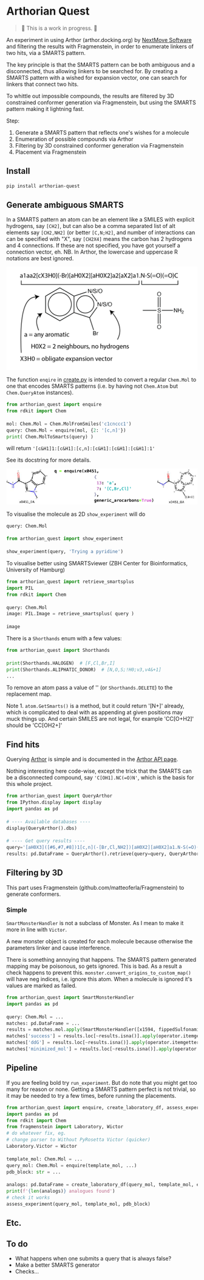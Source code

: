 # Arthorian Quest

> :construction: This is a work in progress. :construction:

An experiment in using Arthor (arthor.docking.org) by [NextMove Software](https://www.nextmovesoftware.com/)
and filtering the results with Fragmenstein,
in order to enumerate linkers of two hits, via a SMARTS pattern.

The key principle is that the SMARTS pattern can be both ambiguous and a disconnected,
thus allowing linkers to be searched for.
By creating a SMARTS pattern with a wished for expansion vector, one can search for linkers that connect two hits.

To whittle out impossible compounds, the results are filtered by 3D constrained conformer generation via Fragmenstein,
but using the SMARTS pattern making it lightning fast.

Step:

1. Generate a SMARTS pattern that reflects one's wishes for a molecule
2. Enumeration of possible compounds via Arthor
3. Filtering by 3D constrained conformer generation via Fragmenstein
4. Placement via Fragmenstein

## Install

```bash
pip install arthorian-quest
```

## Generate ambiguous SMARTS

In a SMARTS pattern an atom can be an element like a SMILES with explicit hydrogens,
say `[CH2]`, but can also be a comma separated list of alt elements say `[CH2,NH2]` (or better `[C,N;H2]`,
and number of interactions can can be specified with "X", say `[CH2X4]` means the carbon has 2 hydrogens and 4 connections.
If these are not specified, you have got yourself a connection vector, eh.
NB. In Arthor, the lowercase and uppercase R notations are best ignored.

![smarts](smarts.png)

The function `enqire` in [create.py](arthorian_quest/create.py) is intended to convert a regular `Chem.Mol`
to one that encodes SMARTS patterns (i.e. by having not `Chem.Atom` but `Chem.QueryAtom` instances).

```python
from arthorian_quest import enquire
from rdkit import Chem

mol: Chem.Mol = Chem.MolFromSmiles('c1cnccc1')
query: Chem.Mol = enquire(mol, {2: '[c,n]'})
print( Chem.MolToSmarts(query) )
```
will return `'[c&H1]1:[c&H1]:[c,n]:[c&H1]:[c&H1]:[c&H1]:1'`

See its docstring for more details.

![example)](example.png)

To visualise the molecule as 2D `show_experiment` will do
```python
query: Chem.Mol

from arthorian_quest import show_experiment

show_experiment(query, 'Trying a pyridine')
```

To visualise better using SMARTSviewer (ZBH Center for Bioinformatics, University of Hamburg)

```python
from arthorian_quest import retrieve_smartsplus
import PIL
from rdkit import Chem

query: Chem.Mol
image: PIL.Image = retrieve_smartsplus( query )

image
```

There is a `Shorthands` enum with a few values:

```python
from arthorian_quest import Shorthands

print(Shorthands.HALOGEN)  # [F,Cl,Br,I]
print(Shorthands.ALIPHATIC_DONOR)  # [N,O,S;!H0;v3,v4&+1]
...
```

To remove an atom pass a value of '' (or `Shorthands.DELETE`) to the replacement map.

Note 1. ``atom.GetSmarts()`` is a method, but it could return '[N+]' already,
which is complicated to deal with as appending at given positions may muck things up.
And certain SMILES are not legal, for example 'CC[O+H2]' should be 'CC[OH2+]'

## Find hits

Querying [Arthor](arthor.docking.org) is simple and
is documented in the [Arthor API page](https://arthor.docking.org/api).

Nothing interesting here code-wise,
except the trick that the SMARTS can be a disconnected compound,
say `'C[OH1].NC(=O)N'`,
which is the basis for this whole project.

```python
from arthorian_quest import QueryArthor
from IPython.display import display
import pandas as pd

# ---- Available databases ----
display(QueryArthor().dbs)

# ---- Get query results ----
query='[aH0X3]([#6,#7,#8])1[c,n](-[Br,Cl,NH2])[aH0X2][aH0X2]a1.N-S(=O)(=O)-C'
results: pd.DataFrame = QueryArthor().retrieve(query=query, QueryArthor.enamine_dbs)
```

## Filtering by 3D

This part uses Fragmenstein (github.com/matteoferla/Fragmenstein) to generate conformers.

### Simple

`SmartMonsterHandler` is not a subclass of Monster. As I mean to make it more in line with `Victor`.

A new monster object is created for each molecule because otherwise the parameters linker and cause interference.

There is something annoying that happens. The SMARTS pattern generated mapping may be poisonous, so gets ignored.
This is bad. As a result a check happens to prevent this. `monster.convert_origins_to_custom_map()` will have neg indices,
i.e. ignore this atom. When a molecule is ignored it's values are marked as failed.

```python
from arthorian_quest import SmartMonsterHandler
import pandas as pd

query: Chem.Mol = ...
matches: pd.DataFrame = ...
results = matches.mol.apply(SmartMonsterHandler([x1594, fippedSulfonamide], query, joining_cutoff=10))
matches['success'] = results.loc[~results.isna()].apply(operator.itemgetter('success'))
matches['ddG'] = results.loc[~results.isna()].apply(operator.itemgetter('ddG'))
matches['minimized_mol'] = results.loc[~results.isna()].apply(operator.itemgetter('mol'))
```

## Pipeline
If you are feeling bold try `run_experiment`.
But do note that you might get too many for reason or none.
Getting a SMARTS pattern perfect is not trivial, so it may be needed to try a few times,
before running the placements.

```python
from arthorian_quest import enquire, create_laboratory_df, assess_experiment
import pandas as pd
from rdkit import Chem
from fragmenstein import Laboratory, Wictor
# do whatever fix, eg.
# change parser to Without PyRosetta Victor (quicker)
Laboratory.Victor = Wictor

template_mol: Chem.Mol = ...
query_mol: Chem.Mol = enquire(template_mol, ...)
pdb_block: str = ...

analogs: pd.DataFrame = create_laboratory_df(query_mol, template_mol, experiment_name='experiment 123')
print(f'{len(analogs)} analogues found')
# check it works
assess_experiment(query_mol, template_mol, pdb_block)
```





## Etc.

## To do

* What happens when one submits a query that is always false?
* Make a better SMARTS generator
* Checks...
